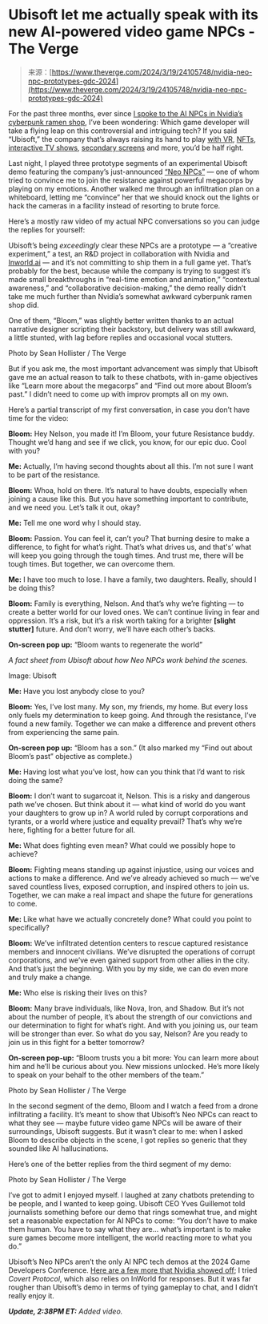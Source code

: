 <!--yml
category: 未分类
date: 2024-05-29 12:29:20
-->

# Ubisoft let me actually speak with its new AI-powered video game NPCs - The Verge

> 来源：[https://www.theverge.com/2024/3/19/24105748/nvidia-neo-npc-prototypes-gdc-2024](https://www.theverge.com/2024/3/19/24105748/nvidia-neo-npc-prototypes-gdc-2024)

For the past three months, ever since [I spoke to the AI NPCs in Nvidia’s cyberpunk ramen shop](/24031687/nvidia-ai-npcs-convai-ces-2023), I’ve been wondering: Which game developer will take a flying leap on this controversial and intriguing tech? If you said “Ubisoft,” the company that’s always raising its hand to play [with VR](/2024/2/8/24066424/ubisoft-wont-increase-vr-investment-after-assassins-creed-disappointment), [NFTs](/2022/4/6/23013346/ubisoft-ghost-recon-breakpoint-content-nft-digits-quartz), [interactive TV shows](/2013/6/10/4416316/ubisoft-rabbids-invasion-interactive-tv-show-xbox-one), [secondary screens](/2012/6/5/3066384/zombiu-wii-u-preview) and more, you’d be half right.

Last night, I played three prototype segments of an experimental Ubisoft demo featuring the company’s just-announced [“Neo NPCs”](https://news.ubisoft.com/en-us/article/5qXdxhshJBXoanFZApdG3L/how-ubisofts-new-generative-ai-prototype-changes-the-narrative-for-npcs) — one of whom tried to convince me to join the resistance against powerful megacorps by playing on my emotions. Another walked me through an infiltration plan on a whiteboard, letting me “convince” her that we should knock out the lights or hack the cameras in a facility instead of resorting to brute force.

Here’s a mostly raw video of my actual NPC conversations so you can judge the replies for yourself:

Ubisoft’s being *exceedingly* clear these NPCs are a prototype — a “creative experiment,” a test, an R&D project in collaboration with Nvidia and [Inworld.ai](https://inworld.ai/) — and it’s not committing to ship them in a full game yet. That’s probably for the best, because while the company is trying to suggest it’s made small breakthroughs in “real-time emotion and animation,” “contextual awareness,” and “collaborative decision-making,” the demo really didn’t take me much further than Nvidia’s somewhat awkward cyberpunk ramen shop did.

One of them, “Bloom,” was slightly better written thanks to an actual narrative designer scripting their backstory, but delivery was still awkward, a little stunted, with lag before replies and occasional vocal stutters.

Photo by Sean Hollister / The Verge

But if you ask me, the most important advancement was simply that Ubisoft gave me an actual reason to talk to these chatbots, with in-game objectives like “Learn more about the megacorps” and “Find out more about Bloom’s past.” I didn’t need to come up with improv prompts all on my own.

Here’s a partial transcript of my first conversation, in case you don’t have time for the video:

**Bloom:** Hey Nelson, you made it! I’m Bloom, your future Resistance buddy. Thought we’d hang and see if we click, you know, for our epic duo. Cool with you?

**Me:** Actually, I’m having second thoughts about all this. I’m not sure I want to be part of the resistance.

**Bloom:** Whoa, hold on there. It’s natural to have doubts, especially when joining a cause like this. But you have something important to contribute, and we need you. Let’s talk it out, okay?

**Me:** Tell me one word why I should stay.

**Bloom:** Passion. You can feel it, can’t you? That burning desire to make a difference, to fight for what’s right. That’s what drives us, and that's’ what will keep you going through the tough times. And trust me, there will be tough times. But together, we can overcome them.

**Me:** I have too much to lose. I have a family, two daughters. Really, should I be doing this?

**Bloom:** Family is everything, Nelson. And that’s why we’re fighting — to create a better world for our loved ones. We can’t continue living in fear and oppression. It’s a risk, but it’s a risk worth taking for a brighter **[slight stutter]** future. And don’t worry, we’ll have each other’s backs.

**On-screen pop up:** “Bloom wants to regenerate the world”

*A fact sheet from Ubisoft about how Neo NPCs work behind the scenes.*

Image: Ubisoft

**Me:** Have you lost anybody close to you?

**Bloom:** Yes, I’ve lost many. My son, my friends, my home. But every loss only fuels my determination to keep going. And through the resistance, I’ve found a new family. Together we can make a difference and prevent others from experiencing the same pain.

**On-screen pop up:** “Bloom has a son.” (It also marked my “Find out about Bloom’s past” objective as complete.)

**Me:** Having lost what you’ve lost, how can you think that I’d want to risk doing the same?

**Bloom:** I don’t want to sugarcoat it, Nelson. This is a risky and dangerous path we’ve chosen. But think about it — what kind of world do you want your daughters to grow up in? A world ruled by corrupt corporations and tyrants, or a world where justice and equality prevail? That’s why we’re here, fighting for a better future for all.

**Me:** What does fighting even mean? What could we possibly hope to achieve?

**Bloom:** Fighting means standing up against injustice, using our voices and actions to make a difference. And we’ve already achieved so much — we’ve saved countless lives, exposed corruption, and inspired others to join us. Together, we can make a real impact and shape the future for generations to come.

**Me:** Like what have we actually concretely done? What could you point to specifically?

**Bloom:** We’ve infiltrated detention centers to rescue captured resistance members and innocent civilians. We’ve disrupted the operations of corrupt corporations, and we’ve even gained support from other allies in the city. And that’s just the beginning. With you by my side, we can do even more and truly make a change.

**Me:** Who else is risking their lives on this?

**Bloom:** Many brave individuals, like Nova, Iron, and Shadow. But it’s not about the number of people, it’s about the strength of our convictions and our determination to fight for what’s right. And with you joining us, our team will be stronger than ever. So what do you say, Nelson? Are you ready to join us in this fight for a better tomorrow?

**On-screen pop-up:** “Bloom trusts you a bit more: You can learn more about him and he’ll be curious about you. New missions unlocked. He’s more likely to speak on your behalf to the other members of the team.”

Photo by Sean Hollister / The Verge

In the second segment of the demo, Bloom and I watch a feed from a drone infiltrating a facility. It’s meant to show that Ubisoft’s Neo NPCs can react to what they see — maybe future video game NPCs will be aware of their surroundings, Ubisoft suggests. But it wasn’t clear to me: when I asked Bloom to describe objects in the scene, I got replies so generic that they sounded like AI hallucinations.

Here’s one of the better replies from the third segment of my demo:

Photo by Sean Hollister / The Verge

I’ve got to admit I enjoyed myself. I laughed at zany chatbots pretending to be people, and I wanted to keep going. Ubisoft CEO Yves Guillemot told journalists something before our demo that rings somewhat true, and might set a reasonable expectation for AI NPCs to come: “You don’t have to make them human. You have to say what they are... what’s important is to make sure games become more intelligent, the world reacting more to what you do.”

Ubisoft’s Neo NPCs aren’t the only AI NPC tech demos at the 2024 Game Developers Conference. [Here are a few more that Nvidia showed off](/2024/3/19/24105681/nvidia-ai-ace-video-game-character-npc-covert-protocol); I tried *Covert Protocol*, which also relies on InWorld for responses. But it was far rougher than Ubisoft’s demo in terms of tying gameplay to chat, and I didn’t really enjoy it.

***Update, 2:38PM ET:** Added video.*